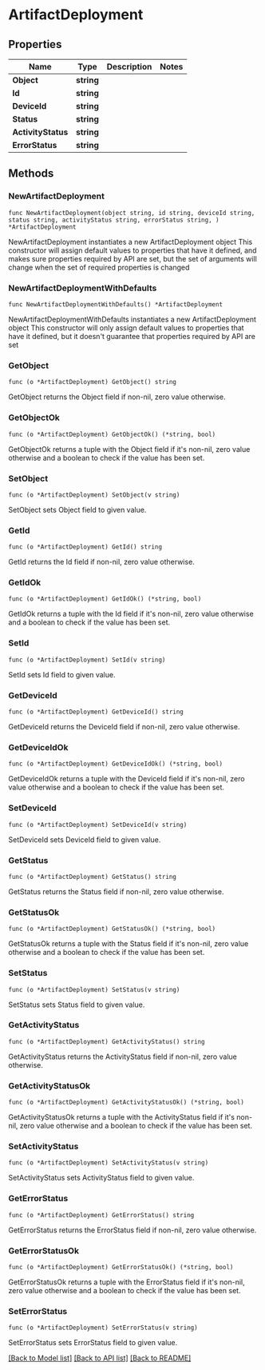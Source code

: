 # ArtifactDeployment

## Properties

Name | Type | Description | Notes
------------ | ------------- | ------------- | -------------
**Object** | **string** |  | 
**Id** | **string** |  | 
**DeviceId** | **string** |  | 
**Status** | **string** |  | 
**ActivityStatus** | **string** |  | 
**ErrorStatus** | **string** |  | 

## Methods

### NewArtifactDeployment

`func NewArtifactDeployment(object string, id string, deviceId string, status string, activityStatus string, errorStatus string, ) *ArtifactDeployment`

NewArtifactDeployment instantiates a new ArtifactDeployment object
This constructor will assign default values to properties that have it defined,
and makes sure properties required by API are set, but the set of arguments
will change when the set of required properties is changed

### NewArtifactDeploymentWithDefaults

`func NewArtifactDeploymentWithDefaults() *ArtifactDeployment`

NewArtifactDeploymentWithDefaults instantiates a new ArtifactDeployment object
This constructor will only assign default values to properties that have it defined,
but it doesn't guarantee that properties required by API are set

### GetObject

`func (o *ArtifactDeployment) GetObject() string`

GetObject returns the Object field if non-nil, zero value otherwise.

### GetObjectOk

`func (o *ArtifactDeployment) GetObjectOk() (*string, bool)`

GetObjectOk returns a tuple with the Object field if it's non-nil, zero value otherwise
and a boolean to check if the value has been set.

### SetObject

`func (o *ArtifactDeployment) SetObject(v string)`

SetObject sets Object field to given value.


### GetId

`func (o *ArtifactDeployment) GetId() string`

GetId returns the Id field if non-nil, zero value otherwise.

### GetIdOk

`func (o *ArtifactDeployment) GetIdOk() (*string, bool)`

GetIdOk returns a tuple with the Id field if it's non-nil, zero value otherwise
and a boolean to check if the value has been set.

### SetId

`func (o *ArtifactDeployment) SetId(v string)`

SetId sets Id field to given value.


### GetDeviceId

`func (o *ArtifactDeployment) GetDeviceId() string`

GetDeviceId returns the DeviceId field if non-nil, zero value otherwise.

### GetDeviceIdOk

`func (o *ArtifactDeployment) GetDeviceIdOk() (*string, bool)`

GetDeviceIdOk returns a tuple with the DeviceId field if it's non-nil, zero value otherwise
and a boolean to check if the value has been set.

### SetDeviceId

`func (o *ArtifactDeployment) SetDeviceId(v string)`

SetDeviceId sets DeviceId field to given value.


### GetStatus

`func (o *ArtifactDeployment) GetStatus() string`

GetStatus returns the Status field if non-nil, zero value otherwise.

### GetStatusOk

`func (o *ArtifactDeployment) GetStatusOk() (*string, bool)`

GetStatusOk returns a tuple with the Status field if it's non-nil, zero value otherwise
and a boolean to check if the value has been set.

### SetStatus

`func (o *ArtifactDeployment) SetStatus(v string)`

SetStatus sets Status field to given value.


### GetActivityStatus

`func (o *ArtifactDeployment) GetActivityStatus() string`

GetActivityStatus returns the ActivityStatus field if non-nil, zero value otherwise.

### GetActivityStatusOk

`func (o *ArtifactDeployment) GetActivityStatusOk() (*string, bool)`

GetActivityStatusOk returns a tuple with the ActivityStatus field if it's non-nil, zero value otherwise
and a boolean to check if the value has been set.

### SetActivityStatus

`func (o *ArtifactDeployment) SetActivityStatus(v string)`

SetActivityStatus sets ActivityStatus field to given value.


### GetErrorStatus

`func (o *ArtifactDeployment) GetErrorStatus() string`

GetErrorStatus returns the ErrorStatus field if non-nil, zero value otherwise.

### GetErrorStatusOk

`func (o *ArtifactDeployment) GetErrorStatusOk() (*string, bool)`

GetErrorStatusOk returns a tuple with the ErrorStatus field if it's non-nil, zero value otherwise
and a boolean to check if the value has been set.

### SetErrorStatus

`func (o *ArtifactDeployment) SetErrorStatus(v string)`

SetErrorStatus sets ErrorStatus field to given value.



[[Back to Model list]](../README.md#documentation-for-models) [[Back to API list]](../README.md#documentation-for-api-endpoints) [[Back to README]](../README.md)


